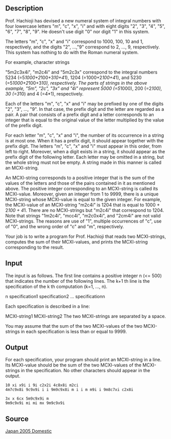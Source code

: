 <h2>Description</h2><p>Prof. Hachioji has devised a new numeral system of integral numbers with four lowercase letters "m", "c", "x", "i" and with eight digits "2", "3", "4", "5", "6", "7", "8", "9". He doesn't use digit "0" nor digit "1" in this system. 
</p>
The letters "m", "c", "x" and "i" correspond to 1000, 100, 10 and 1, respectively, and the digits "2", ...,"9" correspond to 2, ..., 9, respectively. This system has nothing to do with the Roman numeral system. 

For example, character strings 

"5m2c3x4i", "m2c4i" and "5m2c3x" 
correspond to the integral numbers 5234 (=5*1000+2*100+3*10+4*1), 1204 (=1000+2*100+4*1), and 5230 (=5*1000+2*100+3*10), respectively. The parts of strings in the above example, "5m", "2c", "3x" and "4i" represent 5000 (=5*1000), 200 (=2*100), 30 (=3*10) and 4 (=4*1), respectively. 

Each of the letters "m", "c", "x" and "i" may be prefixed by one of the digits "2", "3", ..., "9". In that case, the prefix digit and the letter are regarded as a pair. A pair that consists of a prefix digit and a letter corresponds to an integer that is equal to the original value of the letter multiplied by the value of the prefix digit. 

For each letter "m", "c", "x" and "i", the number of its occurrence in a string is at most one. When it has a prefix digit, it should appear together with the prefix digit. The letters "m", "c", "x" and "i" must appear in this order, from left to right. Moreover, when a digit exists in a string, it should appear as the prefix digit of the following letter. Each letter may be omitted in a string, but the whole string must not be empty. A string made in this manner is called an MCXI-string. 

An MCXI-string corresponds to a positive integer that is the sum of the values of the letters and those of the pairs contained in it as mentioned above. The positive integer corresponding to an MCXI-string is called its MCXI-value. Moreover, given an integer from 1 to 9999, there is a unique MCXI-string whose MCXI-value is equal to the given integer. For example, the MCXI-value of an MCXI-string "m2c4i" is 1204 that is equal to 1000 + 2*100 + 4*1. There are no MCXI-strings but "m2c4i" that correspond to 1204. Note that strings "1m2c4i", "mcc4i", "m2c0x4i", and "2cm4i" are not valid MCXI-strings. The reasons are use of "1", multiple occurrences of "c", use of "0", and the wrong order of "c" and "m", respectively. 

Your job is to write a program for Prof. Hachioji that reads two MCXI-strings, computes the sum of their MCXI-values, and prints the MCXI-string corresponding to the result. <h2>Input</h2><p>The input is as follows. The first line contains a positive integer n (&lt;= 500) that indicates the number of the following lines. The k+1 th line is the specification of the k th computation (k=1, ..., n). 
</p>
n 
specification1 
specification2 
...
specificationn 

Each specification is described in a line: 

MCXI-string1 MCXI-string2 
The two MCXI-strings are separated by a space. 

You may assume that the sum of the two MCXI-values of the two MCXI-strings in each specification is less than or equal to 9999. <h2>Output</h2><p>For each specification, your program should print an MCXI-string in a line. Its MCXI-value should be the sum of the two MCXI-values of the MCXI-strings in the specification. No other characters should appear in the output. </p><pre><code class="language-input1">10
xi x9i
i 9i
c2x2i 4c8x8i
m2ci 4m7c9x8i
9c9x9i i
i 9m9c9x8i
m i
i m
m9i i
9m8c7xi c2x8i
</code></pre><pre><code class="language-output1">3x
x
6cx
5m9c9x9i
m
9m9c9x9i
mi
mi
mx
9m9c9x9i
</code></pre><h2>Source</h2><a href="searchproblem?field=source&amp;key=Japan+2005+Domestic">Japan 2005 Domestic</a>